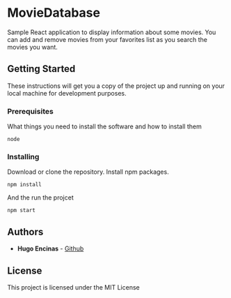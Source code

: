 # MovieDatabase

Sample React application to display information about some movies. You can add and remove movies from your favorites list as you search the movies you want.

## Getting Started

These instructions will get you a copy of the project up and running on your local machine for development purposes.

### Prerequisites

What things you need to install the software and how to install them

```
node
```

### Installing

Download or clone the repository. Install npm packages.

```
npm install
```

And the run the projcet

```
npm start
```

## Authors

* **Hugo Encinas**  - [Github](https://github.com/HugoEncinas)

## License

This project is licensed under the MIT License
